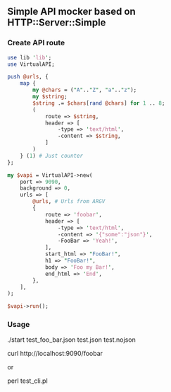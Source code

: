 ## Simple API mocker based on HTTP::Server::Simple

### Create API route

``` perl
use lib 'lib';
use VirtualAPI;

push @urls, {
    map {
        my @chars = ("A".."Z", "a".."z");
        my $string;
        $string .= $chars[rand @chars] for 1 .. 8;
        (
            route => $string,
            header => [
                -type => 'text/html',
                -content => $string,
            ]
        )
    } (1) # Just counter
};

my $vapi = VirtualAPI->new(
    port => 9090,
    background => 0,
    urls => [
        @urls, # Urls from ARGV
        {
            route => 'foobar',
            header => [
                -type => 'text/html',
                -content => '{"some":"json"}',
                -FooBar => 'Yeah!',
            ],
            start_html => "FooBar!",
            h1 => "FooBar!",
            body => 'Foo my Bar!',
            end_html => 'End',
        },
    ],
);

$vapi->run();
```

### Usage

./start test_foo_bar.json test.json test.nojson

curl http://localhost:9090/foobar

or

perl test_cli.pl
